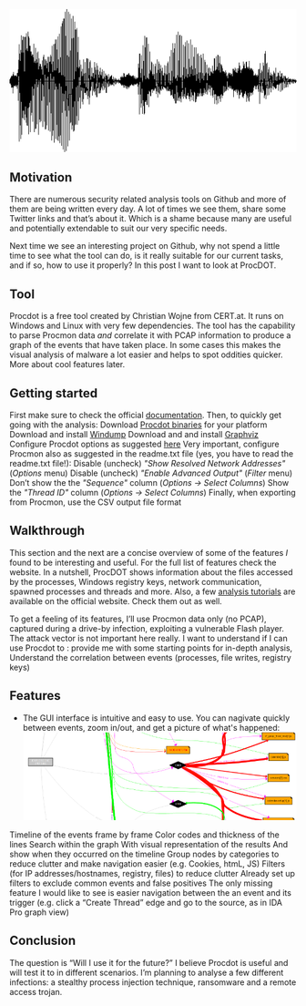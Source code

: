 ![Logo](/assets/images/procdot/logo.png)

## Motivation
There are numerous security related analysis tools on Github and more of them are being written every day. A lot of times we see them, share some Twitter links and that’s about it. Which is a shame because many are useful and potentially extendable to suit our very specific needs. 

Next time we see an interesting project on Github, why not spend a little time to see what the tool can do, is it really suitable for our current tasks, and if so, how to use it properly? In this post I want to look at ProcDOT. 

## Tool
Procdot is a free tool created by Christian Wojne from CERT.at. It runs on Windows and Linux with very few dependencies. The tool has the capability to parse Procmon data *and* correlate it with PCAP information to produce a graph of the events that have taken place. In some cases this makes the visual analysis of malware a lot easier and helps to spot oddities quicker. More about cool features later.

## Getting started
First make sure to check the official [documentation](http://www.procdot.com/onlinedocumentation.htm). Then, to quickly get going with the analysis:
Download [Procdot binaries](http://procdot.com/downloadprocdotbinaries.htm) for your platform
Download and install [Windump](http://www.winpcap.org/windump/install/default.htm)
Download and and install [Graphviz](http://www.graphviz.org/download_windows.php)
Configure Procdot options as suggested [here](http://www.procdot.com/onlinedocumentation.htm)
Very important, configure Procmon also as suggested in the readme.txt file (yes, you have to read the readme.txt file!):
Disable (uncheck) *"Show Resolved Network Addresses"* (*Options* menu)
Disable (uncheck) *"Enable Advanced Output"* (*Filter* menu)
Don’t show the the *"Sequence"* column (*Options -> Select Columns*)
Show the *"Thread ID"* column (*Options -> Select Columns*)
Finally, when exporting from Procmon, use the CSV output file format

## Walkthrough 
This section and the next are a concise overview of some of the features *I* found to be interesting and useful. For the full list of features check the website. In a nutshell, ProcDOT shows information about the files accessed by the processes, Windows registry keys, network communication, spawned processes and threads and more. Also, a few [analysis tutorials](http://www.procdot.com/videos.htm) are available on the official website. Check them out as well.

To get a feeling of its features, I’ll use Procmon data only (no PCAP), captured during a drive-by infection, exploiting a vulnerable Flash player. The attack vector is not important here really. I want to understand if I can use Procdot to :
provide me with some starting points for in-depth analysis,
Understand the correlation between events (processes, file writes, registry keys)

## Features
* The GUI interface is intuitive and easy to use. You can nagivate quickly between events, zoom in/out, and get a picture of what's happened:
[ ![](/assets/images/procdot/pd1.png) ](/assets/images/procdot/pd1-large.png)

Timeline of the events frame by frame
Color codes and thickness of the lines
Search within the graph
With visual representation of the results 
And show when they occurred on the timeline
Group nodes by categories to reduce clutter and make navigation easier (e.g. Cookies, htmL, JS)
Filters (for IP addresses/hostnames, registry, files) to reduce clutter
Already set up filters to exclude common events and false positives
The only missing feature I would like to see is easier navigation between the an event and its trigger (e.g. click a “Create Thread” edge and go to the source, as in IDA Pro graph view)

## Conclusion
The question is “Will I use it for the future?” I believe Procdot is useful and will test it to in different scenarios. I’m planning to analyse a few different infections: a stealthy process injection technique, ransomware and a remote access trojan. 

